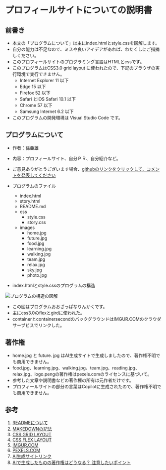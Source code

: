 # プロフィールサイトについての説明書

## 前書き

- 本文の「プログラムについて」は主にindex.htmlとstyle.cssを図解します。
- 自分の能力は不足なので、ミスや良いアイデアがあれば、わたくしにご指摘しください。
- このプロフィールサイトのプログラミング言語はHTMLとcssです。
- このプログラムはCSS3.0 grid layout に使われたので、下記のブラウザの実行環境で実行できません。
  - Internet Explorer 11 以下
  - Edge 15 以下
  - Firefox 52 以下
  - Safari とiOS Safari 10.1 以下
  - Chrome 57 以下
  - Samsung Internet 6.2 以下
- このプログラムの開発環境は Visual Studio Code です。

## プログラムについて

- 作者：孫亜雄
- 内容：プロフィールサイト、自分ＰＲ、自分紹介など。
- ご意見ありがとうございます場合、[githubのリンクをクリックして、コメントを発表してください](https://github.com/halofsunyaxiong/project.git)
- プログラムのファイル
  - index.html
  - story.html
  - README.md
  - css
    - style.css
    - story.css
  - images
    - home.jpg
    - future.jpg
    - food.jpg
    - learning.jpg
    - walking.jpg
    - team.jpg
    - relax.jpg
    - sky.jpg
    - photo.jpg

- index.htmlとstyle.cssのプログラムの構造

![プログラムの構造の図解](https://i.imgur.com/lUSAnV3.jpg)

- この図はプログラムおおざっぱなりんかくです。
- 主にcss3.0のflexとgirdに使われた。
- containerとcontainersecondのバックグラウンドはIMGUR.COMのクラウダサーブビスでリンクした。

## 著作権

- home.jpg と future. jpg はAI生成サイトで生成しましたので、著作権不明でも商用できません。
- food.jpg、learning.jpg、walking.jpg、team.jpg、reading.jpg、relax.jpg、logo.pengの著作権はpexels.comのライセンスに基づいて。
- 参考した文章や説明書などの著作権の所有は元作者だけです。
- プロフィールサイトの部分の言葉はCopilotに生成されたので、著作権不明でも商用できません。

## 参考

1. [READMEについて](https://docs.github.com/en/repositories/managing-your-repositorys-settings-and-features/customizing-your-repository/about-readmes)
2. [MAKEDOWNの記法](https://gist.github.com/mignonstyle/083c9e1651d7734f84c99b8cf49d57fa)
3. [CSS GRID LAYOUT](https://developer.mozilla.org/ja/docs/Web/CSS/grid)
4. [CSS FLEX LAYOUT](https://developer.mozilla.org/ja/docs/Web/CSS/CSS_Flexible_Box_Layout/Basic_Concepts_of_Flexbox)
5. [IMGUR.COM](https://imgur.com/)
6. [PEXELS.COM](https://www.pexels.com/ja-jp/)
7. [AI生成サイトリンク](https://app.leonardo.ai/)
8. [AIで生成したものの著作権はどうなる？ 注意したいポイント](https://www.hitachi-solutions-create.co.jp/column/technology/ai-copyright.html)
